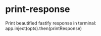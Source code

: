 # print-response
Print beautified fastify response in terminal: app.inject(opts).then(printResponse)
